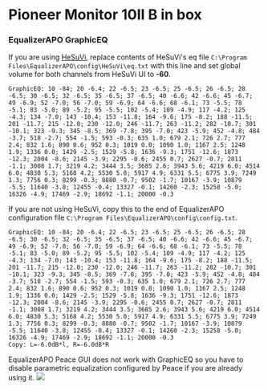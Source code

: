 # Pioneer Monitor 10II B in box
### EqualizerAPO GraphicEQ
If you are using [HeSuVi](https://sourceforge.net/projects/hesuvi/), replace contents of HeSuVi's eq file `C:\Program Files\EqualizerAPO\config\HeSuVi\eq.txt` with this line and set global volume for both channels from HeSuVi UI to **-60**.
```
GraphicEQ: 10 -84; 20 -6.4; 22 -6.5; 23 -6.5; 25 -6.5; 26 -6.5; 28 -6.5; 30 -6.5; 32 -6.5; 35 -6.5; 37 -6.5; 40 -6.6; 42 -6.6; 45 -6.7; 49 -6.9; 52 -7.0; 56 -7.0; 59 -6.9; 64 -6.6; 68 -6.1; 73 -5.5; 78 -5.1; 83 -5.0; 89 -5.2; 95 -5.5; 102 -5.4; 109 -4.9; 117 -4.2; 125 -4.3; 134 -7.0; 143 -10.4; 153 -11.8; 164 -9.6; 175 -8.2; 188 -11.5; 201 -11.7; 215 -12.0; 230 -12.0; 246 -11.7; 263 -11.2; 282 -10.7; 301 -10.1; 323 -9.3; 345 -8.5; 369 -7.8; 395 -7.0; 423 -5.9; 452 -4.8; 484 -3.7; 518 -2.7; 554 -1.5; 593 -0.3; 635 1.0; 679 2.1; 726 2.7; 777 2.4; 832 1.6; 890 0.6; 952 0.3; 1019 0.0; 1090 1.0; 1167 2.5; 1248 1.9; 1336 0.0; 1429 -2.5; 1529 -5.8; 1636 -9.3; 1751 -12.6; 1873 -12.3; 2004 -8.6; 2145 -3.9; 2295 -0.6; 2455 0.7; 2627 -0.7; 2811 -1.1; 3008 1.7; 3219 4.2; 3444 3.5; 3685 2.6; 3943 5.6; 4219 6.0; 4514 6.0; 4830 5.3; 5168 4.2; 5530 5.0; 5917 4.9; 6331 5.5; 6775 3.9; 7249 1.3; 7756 0.3; 8299 -0.3; 8880 -0.7; 9502 -1.7; 10167 -3.9; 10879 -5.5; 11640 -3.8; 12455 -0.4; 13327 -0.1; 14260 -2.3; 15258 -5.0; 16326 -4.9; 17469 -2.9; 18692 -1.1; 20000 -0.3
```
If you are not using HeSuVi, copy this to the end of EqualizerAPO configuration file `C:\Program Files\EqualizerAPO\config\config.txt`.
```
GraphicEQ: 10 -84; 20 -6.4; 22 -6.5; 23 -6.5; 25 -6.5; 26 -6.5; 28 -6.5; 30 -6.5; 32 -6.5; 35 -6.5; 37 -6.5; 40 -6.6; 42 -6.6; 45 -6.7; 49 -6.9; 52 -7.0; 56 -7.0; 59 -6.9; 64 -6.6; 68 -6.1; 73 -5.5; 78 -5.1; 83 -5.0; 89 -5.2; 95 -5.5; 102 -5.4; 109 -4.9; 117 -4.2; 125 -4.3; 134 -7.0; 143 -10.4; 153 -11.8; 164 -9.6; 175 -8.2; 188 -11.5; 201 -11.7; 215 -12.0; 230 -12.0; 246 -11.7; 263 -11.2; 282 -10.7; 301 -10.1; 323 -9.3; 345 -8.5; 369 -7.8; 395 -7.0; 423 -5.9; 452 -4.8; 484 -3.7; 518 -2.7; 554 -1.5; 593 -0.3; 635 1.0; 679 2.1; 726 2.7; 777 2.4; 832 1.6; 890 0.6; 952 0.3; 1019 0.0; 1090 1.0; 1167 2.5; 1248 1.9; 1336 0.0; 1429 -2.5; 1529 -5.8; 1636 -9.3; 1751 -12.6; 1873 -12.3; 2004 -8.6; 2145 -3.9; 2295 -0.6; 2455 0.7; 2627 -0.7; 2811 -1.1; 3008 1.7; 3219 4.2; 3444 3.5; 3685 2.6; 3943 5.6; 4219 6.0; 4514 6.0; 4830 5.3; 5168 4.2; 5530 5.0; 5917 4.9; 6331 5.5; 6775 3.9; 7249 1.3; 7756 0.3; 8299 -0.3; 8880 -0.7; 9502 -1.7; 10167 -3.9; 10879 -5.5; 11640 -3.8; 12455 -0.4; 13327 -0.1; 14260 -2.3; 15258 -5.0; 16326 -4.9; 17469 -2.9; 18692 -1.1; 20000 -0.3
Copy: L=-6.0dB*l, R=-6.0dB*R
```
EqualizerAPO Peace GUI does not work with GraphicEQ so you have to disable parametric equalization configured by Peace if you are already using it.
![](https://raw.githubusercontent.com/jaakkopasanen/AutoEq/master/results/Sonoma%20Model%20One/innerfidelity/onear/Pioneer%20Monitor%2010II%20B%20in%20box/Pioneer%20Monitor%2010II%20B%20in%20box.png)
